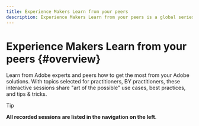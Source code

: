 ```yaml
---
title: Experience Makers Learn from your peers
description: Experience Makers Learn from your peers is a global series of virtual customer learning events, focusing on diving deeper into Adobe Experience Cloud solutions.
---
```

# Experience Makers Learn from your peers {#overview}

<!--- <img alt="Experience Makers Learn from your peers" src="./assets/skill-exchange.png" /> --->

Learn from Adobe experts and peers how to get the most from your Adobe solutions. With topics selected for practitioners,  BY practitioners, these interactive sessions share "art of the possible" use cases, best practices, and tips & tricks.

>[!TIP]
>
>**All recorded sessions are listed in the navigation on the left**.
